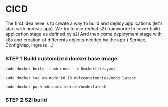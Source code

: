 # CICD
The first idea here is to create a way to build and deploy applications (let's start with nodeJs app).
We try to use redhat s2i framworke to cover build application stage as defined by s2i
And then come deployment stage with k8s and creation of differents objects needed by the app ( Service, ConfigMap, Ingress ...)


### STEP 1 Build customized docker base image.
```
sudo docker build -t mb-node - < Dockerfile.yaml
```
```
sudo docker tag mb-node:16.13 mblcontainerize/node:latest
```
```
sudo docker push mblcontainerize/node:latest
```

### STEP 2 S2I build



